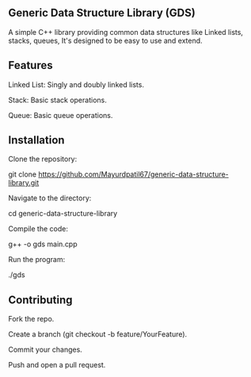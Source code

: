## Generic Data Structure Library (GDS)

A simple C++ library providing common data structures like Linked lists, stacks, queues, It's designed to be easy to use and extend.

## Features

Linked List: Singly and doubly linked lists.

Stack: Basic stack operations.

Queue: Basic queue operations.

## Installation

Clone the repository:

git clone https://github.com/Mayurdpatil67/generic-data-structure-library.git

Navigate to the directory:

cd generic-data-structure-library

Compile the code:

g++ -o gds main.cpp

Run the program:

./gds


## Contributing
Fork the repo.

Create a branch (git checkout -b feature/YourFeature).

Commit your changes.

Push and open a pull request.
